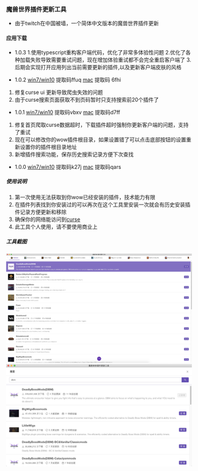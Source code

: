 ### 魔兽世界插件更新工具

- 由于twitch在中国被墙，一个简体中文版本的魔兽世界插件更新

#### 应用下载

* 1.0.3
 1.使用typescript重构客户端代码，优化了非常多体验性问题
 2.优化了各种加载失败导致需要重试问题，现在增加体验重试都不会完全重启客户端了
 3.后期会实现打开应用列出当前需要更新的插件,以及更新客户端皮肤的风格

* 1.0.2 [win7/win10](https://pan.baidu.com/share/init?surl=-853kn4CgSJg1xPSNjD2qA) 提取码ffuq [mac](https://pan.baidu.com/s/1QdQZ_VzPAQA_fH0xlbKv1Q) 提取码 6fhi
 1. 修复curse ui 更新导致爬虫失效的问题
 2. 由于curse搜索页面获取不到页码暂时只支持搜索前20个插件了

* 1.0.1 [win7/win10](https://pan.baidu.com/s/1GkRcJi6Gipj3hAy3m8YICA) 提取码vbxv [mac](https://pan.baidu.com/s/1aEP7zVTw5THZAj0RIRZlUQ) 提取码d7ff
 1. 修复首页爬取curse数据超时，下载插件超时强制你更新客户端的问题，支持了重试
 2. 现在可以修改你的wow插件根目录，如果设置错了可以点击底部按钮的设置重新设置你的插件根目录地址
 3. 新增插件搜索功能，保存历史搜索记录方便下次查找

* 1.0.0 [win7/win10](https://pan.baidu.com/s/1l7Hl6oz6jVd4grA3xsnJHQ) 提取码k27j [mac](https://pan.baidu.com/s/1zEcwqrxXmaveK6tuEd3q_Q) 提取码qars

##### 使用说明

1. 第一次使用无法获取到你wow已经安装的插件，技术能力有限
2. 在插件列表找到你安装过的可以再次在这个工具里安装一次就会有历史安装插件记录方便更新和移除
3. 确保你的网络能访问到[curse](https://www.curseforge.com/wow/addons)
4. 此工具个人使用，请不要使用商业上


##### 工具截图

![](./screenImg/1.png)
![](./screenImg/2.png)
